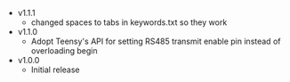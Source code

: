 - v1.1.1
  * changed spaces to tabs in keywords.txt so they work 
- v1.1.0
  * Adopt Teensy's API for setting RS485 transmit enable pin instead of overloading begin
- v1.0.0
  * Initial release
